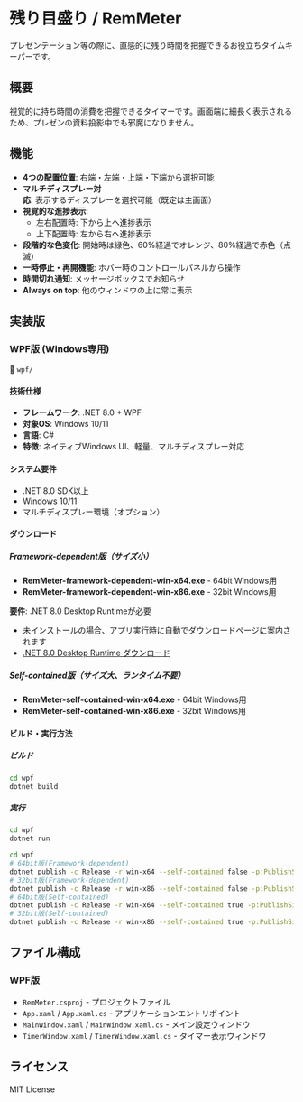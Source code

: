 # 残り目盛り / RemMeter

プレゼンテーション等の際に、直感的に残り時間を把握できるお役立ちタイムキーパーです。

## 概要

視覚的に持ち時間の消費を把握できるタイマーです。画面端に細長く表示されるため、プレゼンの資料投影中でも邪魔になりません。

## 機能

- **4つの配置位置**: 右端・左端・上端・下端から選択可能
- **マルチディスプレー対応**: 表示するディスプレーを選択可能（既定は主画面）
- **視覚的な進捗表示**:
  - 左右配置時: 下から上へ進捗表示
  - 上下配置時: 左から右へ進捗表示
- **段階的な色変化**: 開始時は緑色、60%経過でオレンジ、80%経過で赤色（点滅）
- **一時停止・再開機能**: ホバー時のコントロールパネルから操作
- **時間切れ通知**: メッセージボックスでお知らせ
- **Always on top**: 他のウィンドウの上に常に表示

## 実装版

### WPF版 (Windows専用)
📁 `wpf/`

#### 技術仕様
- **フレームワーク**: .NET 8.0 + WPF
- **対象OS**: Windows 10/11
- **言語**: C#
- **特徴**: ネイティブWindows UI、軽量、マルチディスプレー対応

#### システム要件
- .NET 8.0 SDK以上
- Windows 10/11
- マルチディスプレー環境（オプション）

####  ダウンロード

##### Framework-dependent版（サイズ小）
- **RemMeter-framework-dependent-win-x64.exe** - 64bit Windows用
- **RemMeter-framework-dependent-win-x86.exe** - 32bit Windows用

**要件**: .NET 8.0 Desktop Runtimeが必要
- 未インストールの場合、アプリ実行時に自動でダウンロードページに案内されます
- [.NET 8.0 Desktop Runtime ダウンロード](https://dotnet.microsoft.com/download/dotnet/8.0)

##### Self-contained版（サイズ大、ランタイム不要）
- **RemMeter-self-contained-win-x64.exe** - 64bit Windows用
- **RemMeter-self-contained-win-x86.exe** - 32bit Windows用

#### ビルド・実行方法

##### ビルド
```bash
cd wpf
dotnet build
```

##### 実行
```bash
cd wpf
dotnet run
```

```bash
cd wpf
# 64bit版(Framework-dependent)
dotnet publish -c Release -r win-x64 --self-contained false -p:PublishSingleFile=true
# 32bit版(Framework-dependent)
dotnet publish -c Release -r win-x86 --self-contained false -p:PublishSingleFile=true
# 64bit版(Self-contained)
dotnet publish -c Release -r win-x64 --self-contained true -p:PublishSingleFile=true
# 32bit版(Self-contained)
dotnet publish -c Release -r win-x86 --self-contained true -p:PublishSingleFile=true
```

## ファイル構成

### WPF版
- `RemMeter.csproj` - プロジェクトファイル
- `App.xaml` / `App.xaml.cs` - アプリケーションエントリポイント
- `MainWindow.xaml` / `MainWindow.xaml.cs` - メイン設定ウィンドウ
- `TimerWindow.xaml` / `TimerWindow.xaml.cs` - タイマー表示ウィンドウ

## ライセンス

MIT License